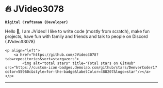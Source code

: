 # 🔥 JVideo3078

**`Digital Craftsman (Developer)`**

Hello 👋, I am JVideo! I like to write code (mostly from scratch), make fun projects, have fun with family and friends and talk to people on Discord (JVideo#3078)

    <p align="left">
        <a href="https://github.com/JVideo3078?tab=repositories&sort=stargazers">
            <img alt="total stars" title="Total stars on GitHub" src="https://custom-icon-badges.demolab.com/github/stars/DenverCoder1?color=55960c&style=for-the-badge&labelColor=488207&logo=star"/></a>
    </p>

---
